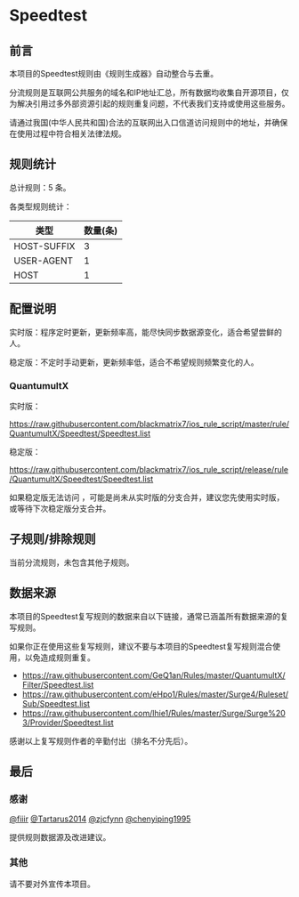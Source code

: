 # Speedtest

## 前言

本项目的Speedtest规则由《规则生成器》自动整合与去重。

分流规则是互联网公共服务的域名和IP地址汇总，所有数据均收集自开源项目，仅为解决引用过多外部资源引起的规则重复问题，不代表我们支持或使用这些服务。

请通过我国(中华人民共和国)合法的互联网出入口信道访问规则中的地址，并确保在使用过程中符合相关法律法规。

## 规则统计

总计规则：5 条。

各类型规则统计：

| 类型 | 数量(条) |
| ---- | ---- |
| HOST-SUFFIX | 3 |
| USER-AGENT | 1 |
| HOST | 1 |
## 配置说明

实时版：程序定时更新，更新频率高，能尽快同步数据源变化，适合希望尝鲜的人。

稳定版：不定时手动更新，更新频率低，适合不希望规则频繁变化的人。

### QuantumultX 
实时版：

https://raw.githubusercontent.com/blackmatrix7/ios_rule_script/master/rule/QuantumultX/Speedtest/Speedtest.list

稳定版：

https://raw.githubusercontent.com/blackmatrix7/ios_rule_script/release/rule/QuantumultX/Speedtest/Speedtest.list



如果稳定版无法访问 ，可能是尚未从实时版的分支合并，建议您先使用实时版，或等待下次稳定版分支合并。

## 子规则/排除规则


当前分流规则，未包含其他子规则。

## 数据来源

本项目的Speedtest复写规则的数据来自以下链接，通常已涵盖所有数据来源的复写规则。

如果你正在使用这些复写规则，建议不要与本项目的Speedtest复写规则混合使用，以免造成规则重复。

- https://raw.githubusercontent.com/GeQ1an/Rules/master/QuantumultX/Filter/Speedtest.list
- https://raw.githubusercontent.com/eHpo1/Rules/master/Surge4/Ruleset/Sub/Speedtest.list
- https://raw.githubusercontent.com/lhie1/Rules/master/Surge/Surge%203/Provider/Speedtest.list


感谢以上复写规则作者的辛勤付出（排名不分先后）。

## 最后

### 感谢

[@fiiir](https://github.com/fiiir) [@Tartarus2014](https://github.com/Tartarus2014) [@zjcfynn](https://github.com/zjcfynn) [@chenyiping1995](https://github.com/chenyiping1995) 

提供规则数据源及改进建议。

### 其他

请不要对外宣传本项目。